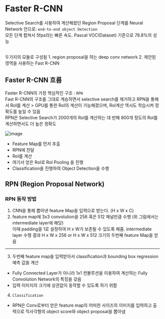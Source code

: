 # Faster R-CNN
Selective Search를 사용하여 계산해왔던 Region Proposal 단계를 Neural Network 안으로:  ```end-to-end object Detection``` <br>
모든 단계 합쳐서 5fps라는 빠른 속도. Pascal VOC(Dataset) 기준으로 78.8%의 성능

 <br>
 두가지의 모듈로 구성됨
 1. region proposal을 하는 deep conv network
 2. 제안된 영역을 사용하는 Fast R-CNN

## Faster R-CNN 흐름

Faster R-CNN의 가장 핵심적인 구조 : ```RPN``` <br>
Fast R-CNN의 구조를 그대로 계승하면서 selective search를 제거하고 RPN을 통해서 RoI를 계산 > GPU를 통한 RoI의 계산이 가능해졌으며, RoI계산 역시도 학습시켜 정확도를 높일 수 있음 <br>
RPN은 Selective Search가 2000개의 RoI를 계산하는 데 반해 800개 정도의 RoI를 계산하면서도 더 높은 정확도 <br>

![image](https://user-images.githubusercontent.com/72767245/103479929-5d814f00-4e14-11eb-86ac-23783ec39294.png)

- Feature Map를 먼저 추출
- RPN에 전달
- RoI를 계산
- 여기서 얻은 RoI로 RoI Pooling 을 진행
- Classification을 진행하여 Object Detection을 수행

## RPN (Region Proposal Network)

### RPN 동작 방법
1. CNN을 통해 뽑아낸 feature Map을 입력으로 받는다. (H x W x C)
2. feature map에 3x3 convolution을 256 혹은 512 채널만큼 수행 (위 그림에서는 intermediate layer에 해당)<br>
 이때 padding을 1로 설정하여 H x W가 보존될 수 있도록 해줌. intermediate layer 수행 결과 H x W x 256 or H x W x 512 크기의 두번째 feature Map을 얻음
 -------------------------------------------
3. 두번째 feature map을 입력받아서 classification과 bounding box regression 예측 값을 계산 <br>
  - Fully Connected Layer가 아니라 1x1 컨볼루션을 이용하여 계산하는 Fully Convolution Network의 특징을 갖음
  - 입력 이미지의 크기에 상관없이 동작할 수 있도록 하기 위함

4. ```Classification```
  - RPN은 Conv로부터 얻은 feature map의 어떠한 사이즈의 이미지를 입력하고 출력으로 직사각형의 object score와 object proposal을 뽑아냄 
